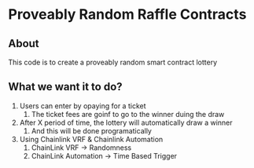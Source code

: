 # Proveably Random Raffle Contracts

## About

This code is to create a proveably random smart contract lottery

## What we want it to do?

1. Users can enter by opaying for a ticket
   1. The ticket fees are goinf to go to the winner duing the draw
2. After X period of time, the lottery will automatically draw a winner
   1. And this will be done programatically
3. Using Chainlink VRF & Chainlink Automation
   1. ChainLink VRF -> Randomness
   2. ChainLink Automation -> Time Based Trigger
